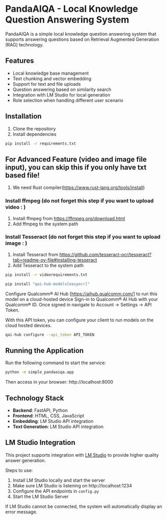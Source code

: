 # PandaAIQA - Local Knowledge Question Answering System

PandaAIQA is a simple local knowledge question answering system that supports answering questions based on Retrieval Augmented Generation (RAG) technology.

## Features

- Local knowledge base management
- Text chunking and vector embedding
- Support for text and file uploads
- Question answering based on similarity search
- Integration with LM Studio for local generation
- Role selection when handling different user scenario

## Installation

1. Clone the repository
2. Install dependencies


```bash
pip install -r requirements.txt
```



## For Advanced Feature (video and image file input), you can skip this if you only have txt based file!
1. We need Rust compiler(https://www.rust-lang.org/tools/install)

### Install ffmpeg (do not forget this step if you want to upload video : )
1. Install ffmpeg from https://ffmpeg.org/download.html
2. Add ffmpeg to the system path

### Install Tesseract (do not forget this step if you want to upload image : )
1. Install Tesseract from https://github.com/tesseract-ocr/tesseract?tab=readme-ov-file#installing-tesseract
2. Add Tesseract to the system path

```bash
pip install -r videorequirements.txt
```

```bash
pip install "qai-hub-models[easyocr]"
```

Configure Qualcomm® AI Hub [https://aihub.qualcomm.com/] to run this model on a cloud-hosted device
Sign-in to Qualcomm® AI Hub with your Qualcomm® ID. Once signed in navigate to Account -> Settings -> API Token.

With this API token, you can configure your client to run models on the cloud hosted devices.

```bash
qai-hub configure --api_token API_TOKEN
```

## Running the Application

Run the following command to start the service:

```bash
python -m simple_pandaaiqa.app
```

Then access in your browser: http://localhost:8000

## Technology Stack

- **Backend**: FastAPI, Python
- **Frontend**: HTML, CSS, JavaScript
- **Embedding**: LM Studio API integration
- **Text Generation**: LM Studio API integration

## LM Studio Integration

This project supports integration with [LM Studio](https://lmstudio.ai/) to provide higher quality answer generation.

Steps to use:
1. Install LM Studio locally and start the server
2. Make sure LM Studio is listening on http://localhost:1234
3. Configure the API endpoints in `config.py`
4. Start the LM Studio Server

If LM Studio cannot be connected, the system will automatically display an error message.

